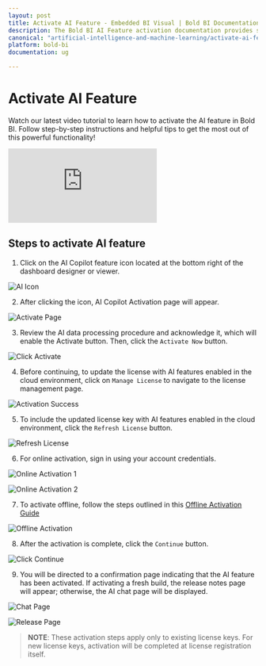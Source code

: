 ```yaml
---
layout: post
title: Activate AI Feature - Embedded BI Visual | Bold BI Documentation
description: The Bold BI AI Feature activation documentation provides step-by-step guidance on activating the AI Features in the Bold BI application.
canonical: "artificial-intelligence-and-machine-learning/activate-ai-feature"
platform: bold-bi
documentation: ug

---
```


# Activate AI Feature
Watch our latest video tutorial to learn how to activate the AI feature in Bold BI. Follow step-by-step instructions and helpful tips to get the most out of this powerful functionality!<br/>

<iframe class="helpsite-video-section" src="https://www.youtube.com/embed/oeHEcOVd634" frameborder="0" allowfullscreen></iframe>

## Steps to activate AI feature

1. Click on the AI Copilot feature icon located at the bottom right of the dashboard designer or viewer.

![AI Icon](/static/assets/artificial-intelligence-and-machine-learning/images/activate-ai-feature/AI_Icon.png)

2. After clicking the icon, AI Copilot Activation page will appear.

![Activate Page](/static/assets/artificial-intelligence-and-machine-learning/images/activate-ai-feature/Activate_Page.png)

3. Review the AI data processing procedure and acknowledge it, which will enable the Activate button. Then, click the `Activate Now` button.

![Click Activate](/static/assets/artificial-intelligence-and-machine-learning/images/activate-ai-feature/Click_Activate.png)

4. Before continuing, to update the license with AI features enabled in the cloud environment, click on `Manage License` to navigate to the license management page.

![Activation Success](/static/assets/artificial-intelligence-and-machine-learning/images/activate-ai-feature/Activation_Success.png)

5. To include the updated license key with AI features enabled in the cloud environment, click the `Refresh License` button.

![Refresh License](/static/assets/artificial-intelligence-and-machine-learning/images/activate-ai-feature/Refresh_License.png)

6. For online activation, sign in using your account credentials.

![Online Activation 1](/static/assets/artificial-intelligence-and-machine-learning/images/activate-ai-feature/Online_Activation1.png)

![Online Activation 2](/static/assets/artificial-intelligence-and-machine-learning/images/activate-ai-feature/Online_Activation2.png)

7. To activate offline, follow the steps outlined in this [Offline Activation Guide](https://support.boldbi.com/kb/article/12530/how-to-get-and-use-the-offline-license-key-in-bold-bi)

![Offline Activation](/static/assets/artificial-intelligence-and-machine-learning/images/activate-ai-feature/Offline_Activation.png)

8. After the activation is complete, click the `Continue` button.

![Click Continue](/static/assets/artificial-intelligence-and-machine-learning/images/activate-ai-feature/Click_Continue.png)

9. You will be directed to a confirmation page indicating that the AI feature has been activated. If activating a fresh build, the release notes page will appear; otherwise, the AI chat page will be displayed.

![Chat Page](/static/assets/artificial-intelligence-and-machine-learning/images/activate-ai-feature/chat-page.png)

![Release Page](/static/assets/artificial-intelligence-and-machine-learning/images/activate-ai-feature/release-page.png)

>**NOTE**: These activation steps apply only to existing license keys. For new license keys, activation will be completed at license registration itself.